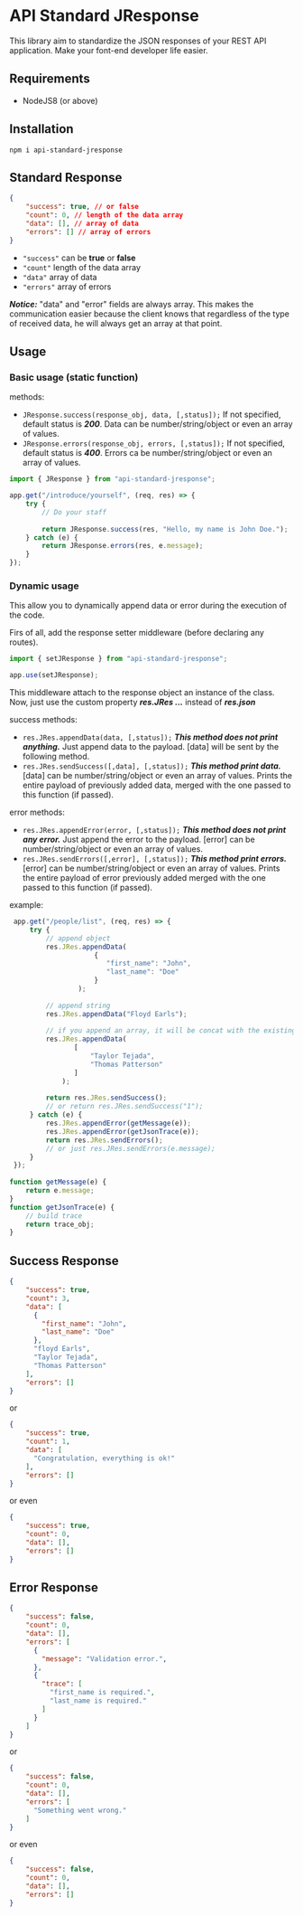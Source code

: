 # API Standard JResponse
This library aim to standardize the JSON responses of your REST API application. 
Make your font-end developer life easier.

## Requirements
 - NodeJS8 (or above)
 
## Installation
```
npm i api-standard-jresponse
```
## Standard Response
```json
{
    "success": true, // or false
    "count": 0, // length of the data array
    "data": [], // array of data
    "errors": [] // array of errors
}
```
- `"success"` can be **true** or **false**
- `"count"` length of the data array
- `"data"` array of data
- `"errors"` array of errors

***Notice:*** "data" and "error" fields are always array. This makes the communication easier because the client 
knows that regardless of the type of received data, he will always get an array at that point.  

## Usage
### Basic usage (static function)
methods:
- `JResponse.success(response_obj, data, [,status]);` If not specified, default status is ***200***. Data can be number/string/object or even an array of values. 
- `JResponse.errors(response_obj, errors, [,status]);` If not specified, default status is ***400***. Errors ca be number/string/object or even an array of values.
```javascript
import { JResponse } from "api-standard-jresponse";

app.get("/introduce/yourself", (req, res) => {
    try {
        // Do your staff
        
        return JResponse.success(res, "Hello, my name is John Doe.");
    } catch (e) {
        return JResponse.errors(res, e.message);  
    }
});

```
### Dynamic usage
This allow you to dynamically append data or error during the execution of the code.

Firs of all, add the response setter middleware (before declaring any routes).
```javascript
import { setJResponse } from "api-standard-jresponse";

app.use(setJResponse);
```
This middleware attach to the response object an instance of the class.
Now, just use the custom property ***res.JRes ...*** instead of ***res.json***

success methods:
- `res.JRes.appendData(data, [,status]);` ***This method does not print anything.*** Just append data to the payload. [data] will be sent by the following method.
- `res.JRes.sendSuccess([,data], [,status]);` ***This method print data.*** [data] can be number/string/object or even an array of values. Prints the entire payload of previously added data, merged with the one passed to this function (if passed). 

error methods:
- `res.JRes.appendError(error, [,status]);` ***This method does not print any error.*** Just append the error to the payload. [error] can be number/string/object or even an array of values.
- `res.JRes.sendErrors([,error], [,status]);` ***This method print errors.*** [error] can be number/string/object or even an array of values. Prints the entire payload of error previously added merged with the one passed to this function (if passed).

example:
```javascript
 app.get("/people/list", (req, res) => {
     try {
         // append object
         res.JRes.appendData( 
                     { 
                        "first_name": "John",      
                        "last_name": "Doe"      
                     } 
                 );
         
         // append string
         res.JRes.appendData("Floyd Earls");
        
         // if you append an array, it will be concat with the existing data (see response)
         res.JRes.appendData(
                [
                    "Taylor Tejada", 
                    "Thomas Patterson"
                ]
             );
         
         return res.JRes.sendSuccess();
         // or return res.JRes.sendSuccess("1");
     } catch (e) {
         res.JRes.appendError(getMessage(e));
         res.JRes.appendError(getJsonTrace(e));
         return res.JRes.sendErrors();   
         // or just res.JRes.sendErrors(e.message);
     }
 });    
 
function getMessage(e) {
    return e.message;
}
function getJsonTrace(e) {
    // build trace
    return trace_obj;
}
```
## Success Response
```json
{
    "success": true,
    "count": 3,
    "data": [
      {
        "first_name": "John",      
        "last_name": "Doe"      
      },
      "floyd Earls",
      "Taylor Tejada",
      "Thomas Patterson"
    ],
    "errors": []
}
```
or
```json
{
    "success": true,
    "count": 1,
    "data": [
      "Congratulation, everything is ok!"
    ],
    "errors": []
}
```
or even
```json
{
    "success": true,
    "count": 0,
    "data": [],
    "errors": []
}
```
## Error Response
```json
{
    "success": false,
    "count": 0,
    "data": [],
    "errors": [
      {
        "message": "Validation error.",
      },
      {
        "trace": [
          "first_name is required.",
          "last_name is required."
        ]
      }
    ]
}
```
or
```json
{
    "success": false,
    "count": 0,
    "data": [],
    "errors": [
      "Something went wrong."
    ]
}
```
or even
```json
{
    "success": false,
    "count": 0,
    "data": [],
    "errors": []
}
```
